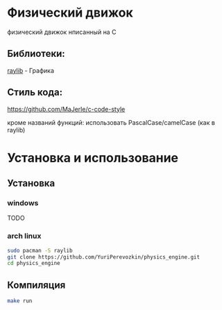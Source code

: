 # Физический движок
физический движок нписанный на C

## Библиотеки:
[raylib](https://www.raylib.com/index.html) - Графика

## Стиль кода:
https://github.com/MaJerle/c-code-style

кроме названий функций: использовать PascalCase/camelCase (как в raylib)

# Установка и использование

## Установка

### windows
TODO

### arch linux
```sh
sudo pacman -S raylib
git clone https://github.com/YuriPerevozkin/physics_engine.git
cd physics_engine
```

## Компиляция
```sh
make run
```
